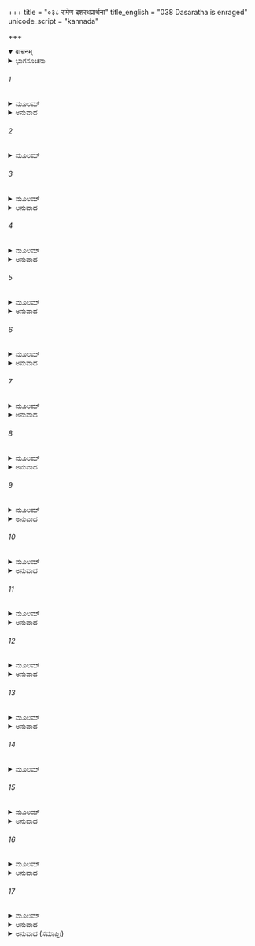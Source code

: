+++
title = "०३८ रामेण दशरथप्रार्थना"
title_english = "038 Dasaratha is enraged"
unicode_script = "kannada"

+++
<details open><summary>वाचनम्</summary>

<div class="audioEmbed"  caption="श्रीराम-हरिसीताराममूर्ति-घनपाठिभ्यां वचनम्" src="https://archive.org/download/Ramayana-recitation-Sriram-harisItArAmamUrti-Ghanapaati-v2/Kanda_2/Kanda_2_AYK-038-_Ramena_Dashratha_Prathana.mp3"></div>
</details>



<details><summary>ಭಾಗಸೂಚನಾ</summary>

ಸೀತೆಯು ನಾರುಮಡಿಯನ್ನುಡುವುದು ಅನುಚಿತವೆಂದು ದಶರಥನೂ ಹೇಳಿ ಕೈಕೇಯಿಯನ್ನು ನಿಂದಿಸಿದುದು, ಕೌಸಲ್ಯೆಯ ಮೇಲೆ ಕೃಪಾದೃಷ್ಟಿಯನ್ನಿಡುವಂತೆ ಶ್ರೀರಾಮನು ತಂದೆಯನ್ನು ಕೇಳಿಕೊಂಡುದು
</details>

###### 1


<details><summary>ಮೂಲಮ್</summary>

ತಸ್ಯಾಂ ಚೀರಂ ವಸಾನಾಯಾಂ ನಾಥವತ್ಯಾಮನಾಥವತ್ ।  
ಪ್ರಚುಕ್ರೋಶ ಜನಃ ಸರ್ವೋ ಧಿಕ್ ತ್ವಾಂ ದಶರಥಂ ತ್ವಿತಿ ॥
</details>

<details><summary>ಅನುವಾದ</summary>

ನಾಥನಿದ್ದರೂ ಅನಾಥಳಂತೆ ನಾರುಮಡಿಯನ್ನು ಉಡುತ್ತಿದ್ದ ಸೀತಾದೇವಿಯನ್ನು ನೋಡಿ ಎಲ್ಲ ಜನರು ‘ದಶರಥನಿಗೆ ಧಿಕ್ಕಾರ!’ ಎಂದು ಕೂಗಿಕೊಂಡರು.॥1॥
</details>

###### 2


<details><summary>ಮೂಲಮ್</summary>

ತೇನ ತತ್ರ ಪ್ರಣಾದೇನ ದುಃಖಿತಃ ಸ ಮಹೀಪತಿಃ ।  
ಚಿಚ್ಛೇದ ಜೀವಿತೇ ಶ್ರದ್ಧಾಂ ಧರ್ಮೇ ಯಶಸಿಚಾತ್ಮನಃ ॥
</details>

###### 3


<details><summary>ಮೂಲಮ್</summary>

ಸ ನಿಃಶ್ವಸ್ಯೋಷ್ಣಮೈಕ್ಷ್ವಾಕಸ್ತಾಂ ಭಾರ್ಯಾಮಿದಮಬ್ರವೀತ್ ।  
ಕೈಕೇಯಿ ಕುಶಚೀರೇಣ ನ ಸೀತಾ ಗಂತುಮರ್ಹತಿ ॥
</details>

<details><summary>ಅನುವಾದ</summary>

ತನ್ನನ್ನು ಧಿಕ್ಕರಿಸುತ್ತಿದ್ದ ಜನರ ಆಕ್ರೋಶವನ್ನು ಕೇಳಿ ಅತಿದುಃಖಿತನಾದ ದಶರಥನು ಜೀವಿತದಲ್ಲಿ, ಧರ್ಮದಲ್ಲಿ, ಯಶಸ್ಸಿನಲ್ಲಿ ಆಸಕ್ತಿಯನ್ನು ಕಳೆದುಕೊಂಡನು. ಬಿಸಿಯಾಗಿ ನಿಟ್ಟಿಸಿರುಬಿಡುತ್ತಾ ಭಾರ್ಯೆಗೆ ಹೇಳಿದನು - ಕೈಕೇಯಿ! ಕುಶ-ಚೀರ (ವಲ್ಕಲ) ವಸ್ತ್ರಗಳನ್ನುಟ್ಟು ಸೀತೆಯು ಕಾಡಿಗೆ ಹೋಗುವುದು ಖಂಡಿತವಾಗಿ ಉಚಿತವಲ್ಲ.॥2-3॥
</details>

###### 4


<details><summary>ಮೂಲಮ್</summary>

ಸುಕುಮಾರೀ ಚ ಬಾಲಾ ಚ ಸತತಂ ಚ ಸುಖೋಚಿತಾ ।  
ನೇಯಂ ವನಸ್ಯ ಯೋಗ್ಯೇತಿ ಸತ್ಯಮಾಹ ಗುರುರ್ಮಮ ॥
</details>

<details><summary>ಅನುವಾದ</summary>

ಇವಳು ಸುಕುಮಾರಿಯಾಗಿರುವಳು, ಸದಾ ಸುಖದಲ್ಲೇ ಬೆಳೆದವಳು. ನಮ್ಮ ಗುರುಗಳು ಸರಿಯಾಗಿಯೇ ಹೇಳುತ್ತಿದ್ದಾರೆ-ಈ ಸೀತೆಯು ಕಾಡಿಗೆ ಹೋಗಲು ಯೋಗ್ಯಳಲ್ಲ.॥4॥
</details>

###### 5


<details><summary>ಮೂಲಮ್</summary>

ಇಯಂ ಹಿ ಕಸ್ಯಾಪಿ ಕರೋತಿ ಕಿಂಚಿತ್  
ತಪಸ್ವಿನೀ ರಾಜವರಸ್ಯ ಪುತ್ರೀ ।  
ಯಾ ಚೀರಮಾಸಾದ್ಯ ಜನಸ್ಯ ಮಧ್ಯೇ  
ಸ್ಥಿತಾ ವಿಸಂಜ್ಞಾ ಶ್ರಮಣೀವ ಕಾಚಿತ್ ॥
</details>

<details><summary>ಅನುವಾದ</summary>

ರಾಜರಲ್ಲಿ ಶ್ರೇಷ್ಠರಾದ ಜನಕನ ಈ ತಪಸ್ವೀ ಪುತ್ರಿಯು ಯಾರದಾದರೂ ಏನಾದರು ಕೆಡಿಸಬಲ್ಲಳೇ? ಅವಳು ಈ ಪ್ರಕಾರ ಜನಸಮುದಾಯಕದ ನಡುವೆ ಏನೂ ತಿಳಿಯದೆ ಕಿಂಕರ್ತವ್ಯವಿಮೂಢ ಭಿಕ್ಷುಕನಂತೆ ವಲ್ಕಲ ಧರಿಸಿ ನಿಂತುಕೊಂಡಿರುವಳಲ್ಲ.॥5॥
</details>

###### 6


<details><summary>ಮೂಲಮ್</summary>

ಚೀರಾಣ್ಯಪಾಸ್ವಾಜ್ಜನಕಸ್ಯ ಕನ್ಯಾ  
ನೇಯಂ ಪ್ರತಿಜ್ಞಾ ಮಮ ದತ್ತಪೂರ್ವಾ ।  
ಯಥಾಸುಖಂ ಗಚ್ಛತು ರಾಜಪುತ್ರೀ  
ವನಂ ಸಮಗ್ರಾ ಸಹ ಸರ್ವರತ್ನೈಃ ॥
</details>

<details><summary>ಅನುವಾದ</summary>

ಜನಕನಂದಿನೀ ತನ್ನ ವಲ್ಕಲಗಳನ್ನು ಕಿತ್ತೆಸೆಯಲಿ. ಇವಳು ಈ ರೂಪದಿಂದ ಕಾಡಿಗೆ ಹೋಗಬೇಕೆಂದು ನಾನು ಪ್ರತಿಜ್ಞೆಯನ್ನು ಮಾಡಿಲ್ಲ ಹಾಗೂ ಯಾರಿಗೂ ಈ ರೀತಿಯ ಮಾತು ಕೊಟ್ಟಿಲ್ಲ. ಆದ್ದರಿಂದ ರಾಜಕುಮಾರೀ ಸೀತೆಯು ಸಮಸ್ತ ವಸ್ತ್ರಾಲಂಕಾರದಿಂದ ಕೂಡಿದ್ದು, ಅವಳು ಸಖವಾಗಿರುವಂತಹ ಎಲ್ಲ ಪ್ರಕಾರದ ರತ್ನಗಳ ಜೊತೆಗೆ ವನಕ್ಕೆ ಹೋಗಬಲ್ಲಳು.॥6॥
</details>

###### 7


<details><summary>ಮೂಲಮ್</summary>

ಅಜೀವನಾರ್ಹೇಣ ಮಯಾ ನೃಶಂಸಾ  
ಕೃತಾ ಪ್ರತಿಜ್ಞಾ ನಿಯಮೇನ ತಾವತ್ ।  
ತ್ವಯಾ ಹಿ ಬಾಲ್ಯಾತ್ಪ್ರತಿಪನ್ನಮೇತತ್  
ತನ್ಮಾಂ ದಹೇದ್ವೇಣುಮಿವಾತ್ಮಪುಷ್ಪಮ್ ॥
</details>

<details><summary>ಅನುವಾದ</summary>

ನಾನು ಜೀವಿಸಿರಲು ಯೋಗ್ಯನಲ್ಲ. ನಾನು ನಿನ್ನ ಮರಳುಮಾತಿನಲ್ಲಿ ಸಿಲುಕಿ ಒಂದು ಇಂತಹ ಪ್ರತಿಜ್ಞೆ ಮಾಡಿದೆ, ಇನ್ನೊಂದು ನೀನು ಮೂರ್ಖತೆಯಿಂದ ಸೀತೆಗೆ ಇಂತಹ ನಾರುಮಡಿ ಉಡಿಸಲುತೊಡಗಿದೆ. ಬಿದಿರಿನ ಹೂವು ಅದನ್ನೇ ಒಣಗಿಸಿಬಿಡುವಂತೆ ನಾನು ಮಾಡಿದ ಪ್ರತಿಜ್ಞೆಯೇ ನನ್ನನ್ನು ಬೂದಿ ಮಾಡುತ್ತಿದೆ.॥7॥
</details>

###### 8


<details><summary>ಮೂಲಮ್</summary>

ರಾಮೇಣ ಯದಿ ತೇ ಪಾಪೇ ಕಿಂಚಿತ್ಕೃತಮಶೋಭನಮ್ ।  
ಅಪಕಾರಃ ಕ ಇಹ ತೇ ವೈದೇಹ್ಯಾ ದರ್ಶಿತೋಽಧಮೇ ॥
</details>

<details><summary>ಅನುವಾದ</summary>

ನೀಚ ಪಾಪಿನೀ! ಶ್ರೀರಾಮನು ನಿನ್ನ ಯಾವುದಾದರೂ ಅಪರಾಧ ಮಾಡಿದ್ದರೆ (ಅವನಿಗೆ ನೀನು ವನವಾಸ ಕೊಟ್ಟಿರುವೆ), ವಿದೇಹನಂದಿನೀ ಸೀತೆಯು ಇಂತಹ ಶಿಕ್ಷೆ ಅನುಭವಿಸಲು ನಿನಗೆ ಯಾವ ಅಪಕಾರ ಮಾಡಿರುವಳು.॥8॥
</details>

###### 9


<details><summary>ಮೂಲಮ್</summary>

ಮೃಗೀವೋತ್ಫುಲ್ಲನಯನಾ ಮೃದುಶೀಲಾ ಮನಸ್ವಿನೀ ।  
ಅಪಕಾರಂ ಕಮಿವ ತೇ ಕರೋತಿ ಜನಕಾತ್ಮಜಾ ॥
</details>

<details><summary>ಅನುವಾದ</summary>

ಯಾರ ಕಣ್ಣುಗಳು ಜಿಂಕೆಯಂತೆ ಅರಳಿವೆಯೋ, ಯಾರ ಸ್ವಭಾವ ಅತ್ಯಂತ ಕೋಮಲ ಮತ್ತು ಮಧುರವಾಗಿದೆಯೋ. ಆ ಬುದ್ಧಿವಂತ ಜನಕನಂದಿನಿ ನಿನಗೆ ಯಾವ ಅಪರಾಧ ಮಾಡುತ್ತಿದ್ದಾಳೆ.॥9॥
</details>

###### 10


<details><summary>ಮೂಲಮ್</summary>

ನನು ಪರ್ಯಾಪ್ತಮೇವಂ ತೇ ಪಾಪೇ ರಾಮವಿವಾಸನಮ್ ।  
ಕಿಮೇಭಿಃ ಕೃಪಣೈಭೂರ್ಯಃ ಪಾತಕೈರಪಿ ತೇ ಕೃತೈಃ ॥
</details>

<details><summary>ಅನುವಾದ</summary>

ಪಾಪಿನೀ! ನೀನು ಶ್ರೀರಾಮನಿಗೆ ವನವಾಸ ವಿಧಿಸಿ ಪೂರ್ಣ ಪಾಪ ಗಳಿಸಿರುವೆ. ಈಗ ಸೀತೆಯನ್ನು ಕಾಡಿಗೆ ಕಳಿಸುವ ಹಾಗೂ ವಲ್ಕಲಗಳನ್ನು ಉಡಿಸುವ ಅತ್ಯಂತ ದುಃಖಮಯ ಕಾರ್ಯಮಾಡಿ ಪುನಃ ನೀನು ಇಷ್ಟು ಪಾಪವನ್ನು ಏಕೆ ಬಾಚಿ ಕೊಳ್ಳುತ್ತಿರುವೆ.॥10॥
</details>

###### 11


<details><summary>ಮೂಲಮ್</summary>

ಪ್ರತಿಜ್ಞಾತಂ ಮಯಾ ತಾವತ್ ತ್ವಯೋಕ್ತಂ ದೇವಿ ಶೃಣ್ವತಾ ।  
ರಾಮಂ ಯದಭಿಷೇಕಾಯ ತ್ವಮಿಹಾಗತಮಬ್ರವೀಃ ॥
</details>

<details><summary>ಅನುವಾದ</summary>

ದೇವಿ! ಶ್ರೀರಾಮ ಪಟ್ಟಾಭಿಷೇಕಕ್ಕೆ ಸಿದ್ಧನಾಗಿ ಇಲ್ಲಿಗೆ ಬಂದಾಗ ನಾನು ಕೇಳುತ್ತಿರುವಂತೆ ನೀನು ಅವನಲ್ಲಿ ಏನನ್ನು ಹೇಳಿರುವೆಯೋ ಅಷ್ಟೇ ನಾನು ಪ್ರತಿಜ್ಞೆ ಮಾಡಿದ್ದೆ. ಅದನ್ನು ಮೀರಿ ನಾನು ಪ್ರತಿಜ್ಞೆ ಮಾಡಿರಲಿಲ್ಲ.॥11॥
</details>

###### 12


<details><summary>ಮೂಲಮ್</summary>

ತತ್ತ್ವೇತತ್ ಸಮತಿಕ್ರಮ್ಯ ನಿರಯಂ ಗಂತುಮಿಚ್ಛಸಿ ।  
ಮೈಥಿಲೀಮಪಿ ಯಾ ಹಿ ತ್ವಮೀಕ್ಷಸೇ ಚೀರವಾಸಿನೀಮ್ ॥
</details>

<details><summary>ಅನುವಾದ</summary>

ಇದನ್ನು ಉಲ್ಲಂಘಿಸಿ ಮಿಥಿಲೇಶಕುಮಾರೀ ಜಾನಕಿಯೂ ನಾರುಮಡಿಯನ್ನು ಉಡುವುದನ್ನು ನೀನು ನೋಡ ಬಯಸುತ್ತಿರುವೆ. ನೀನು ನರಕಕ್ಕೆ ಹೋಗಲು ಇಚ್ಛಿಸುತ್ತಿರುವೆ ಎಂದು ಅನಿಸುತ್ತದೆ.॥12॥
</details>

###### 13


<details><summary>ಮೂಲಮ್</summary>

ಏವಂ ಬ್ರುವಂತಂ ಪಿತರಂ ರಾಮಃ ಸಂಪ್ರಸ್ಥಿತೋ ವನಮ್ ।  
ಅವಾಕ್ಶಿರಸಮಾಸೀನಮಿದಂ ವಚನಮಬ್ರವೀತ್ ॥
</details>

<details><summary>ಅನುವಾದ</summary>

ದಶರಥನು ತಲೆಯನ್ನು ತಗ್ಗಿಸಿ ಕುಳಿತು ಈ ಪ್ರಕಾರ ಹೇಳುತ್ತಿದ್ದಂತೆ ಆಗ ವನವಾಸಕ್ಕೆ ಹೊರಟ ಶ್ರೀರಾಮನು ತಂದೆಯ ಬಳಿ ಈ ಪ್ರಕಾರ ಹೇಳಿದನು.॥13॥
</details>

###### 14


<details><summary>ಮೂಲಮ್</summary>

ಇಯಂ ಧಾರ್ಮಿಕ ಕೌಸಲ್ಯಾ ಮಮ ಮಾತಾ ಯಶಸ್ವಿನೀ ।  
ವೃದ್ಧಾ ಚಾಕ್ಷುದ್ರಶೀಲಾ ಚ ನ ಚ ತ್ವಾಂ ದೇವ ಗರ್ಹತೇ ॥
</details>

###### 15


<details><summary>ಮೂಲಮ್</summary>

ಮಯಾ ವಿಹೀನಾಂ ವರದ ಪ್ರಪನ್ನಾಂ ಶೋಕಸಾಗರಮ್ ।  
ಅದೃಷ್ಟಪೂರ್ವವ್ಯಸನಾಂ ಭೂಯಃ ಸಮ್ಮಂತುಮರ್ಹಸಿ ॥
</details>

<details><summary>ಅನುವಾದ</summary>

ಧರ್ಮಾತ್ಮನೇ! ಈ ನನ್ನ ತಾಯಿ ಕೌಸಲ್ಯೆಯು ವೃದ್ಧಳಾಗುತ್ತಾ ಇದ್ದಾಳೆ. ಅವಳ ಸ್ವಭಾವ ಬಹಳ ಉಚ್ಚ ಮತ್ತು ಉದಾರವಾಗಿದೆ. ಸ್ವಾಮಿ! ಅವಳು ಎಂದೂ ನಿಮ್ಮನ್ನು ನಿಂದಿಸಿಲ್ಲ. ಆಕೆಯು ಮೊದಲು ಎಂದೂ ಇಂತಹ ಭಾರೀ ಸಂಕಟವನ್ನು ನೋಡಿರಲಿಲ್ಲ. ವರದಾಯಕ ನರೇಶ! ಅವಳು ನಾನು ಇಲ್ಲದಿರುವ ಶೋಕಸಮುದ್ರದಲ್ಲಿ ಮುಳುಗಿ ಹೋಗುವಳು. ಆದ್ದರಿಂದ ನೀವು ಸದಾಕಾಲ ಅವಳ ಹೆಚ್ಚು ಸಮ್ಮಾನ ಮಾಡುತ್ತಾ ಇರಿ.॥14-15॥
</details>

###### 16


<details><summary>ಮೂಲಮ್</summary>

ಪುತ್ರಶೋಕಂ ಯಥಾ ನರ್ಚ್ಛೇತ್ತ್ವಯಾ ಪೂಜ್ಯೇನ ಪೂಜಿತಾ ।  
ಮಾಂ ಹಿ ಸಂಚಿಂತಯಂತೀ ಸಾ ತ್ವಯಿ ಜೀವೇತ್ತಪಸ್ವಿನೀ ॥
</details>

<details><summary>ಅನುವಾದ</summary>

ನಿಮ್ಮಂತಹ ಪೂಜ್ಯತಮ ಪತಿಯಿಂದ ಸಮ್ಮಾನಿತಳಾಗಿ ಈ ಪ್ರಕಾರದ ಪುತ್ರಶೋಕವನ್ನು ಅನುಭವಿಸದಿರಲಿ. ನನ್ನನ್ನು ಚಿಂತಿಸುತ್ತಾ ನಿಮ್ಮ ಆಶ್ರಯದಲ್ಲೇ ನನ್ನ ತಪಸ್ವಿನೀ ಮಾತೆಯು ಜೀವನಧಾರಣ ಮಾಡುವಂತೆ ಪ್ರಯತ್ನ ಮಾಡಿರಿ.॥16॥
</details>

###### 17


<details><summary>ಮೂಲಮ್</summary>

ಇಮಾಂ ಮಹೇಂದ್ರೋಪಮ ಜಾತಗರ್ಧಿನೀಂ  
ತಥಾ ವಿಧಾತುಂ ಜನನೀಂ ಮಮಾರ್ಹಸಿ ।  
ಯಥಾ ವನಸ್ಥೇ ಮಯಿ ಶೋಕಕರ್ಶಿತಾ  
ನ ಜೀವಿತಂ ನ್ಯಸ್ಯ ಯಮಕ್ಷಯಂ ವ್ರಜೇತ್ ॥
</details>

<details><summary>ಅನುವಾದ</summary>

ಇಂದ್ರನಂತಹ ತೇಜಸ್ವೀ ಮಹಾರಾಜರೇ! ಅವಳು ಅಗಲಿದ ಮಗನನ್ನು ನೋಡಲು ಉತ್ಸುಕಳಾಗಿರುವಳು. ನಾನು ವನದಲ್ಲಿ ಇರುವಾಗಲೇ ಇವಳು ಶೋಕದಿಂದ ಕಾತರಳಾಗಿ ಪ್ರಾಣತ್ಯಾಗ ಮಾಡಿ ಯಮಲೋಕಕ್ಕೆ ಹೋಗುವಂತೆ ಆಗದಿರಲಿ. ಆದ್ದರಿಂದ ನೀವು ನನ್ನ ತಾಯಿಯನ್ನು ಮೇಲಿನ ಆಶಂಕೆಗೆ ಅವಕಾಶ ಕೊಡದೆ ಇರುವ ಪರಿಸ್ಥಿತಿಯಲ್ಲಿ ಇರಿಸಿರಿ.॥17॥
</details>

<details><summary>ಅನುವಾದ (ಸಮಾಪ್ತಿಃ)</summary>

ಶ್ರೀವಾಲ್ಮೀಕಿ ವಿರಚಿತ ಆರ್ಷರಾಮಾಯಣ ಆದಿಕಾವ್ಯದ ಅಯೋಧ್ಯಾಕಾಂಡದಲ್ಲಿ ಮೂವತ್ತೆಂಟನೆಯ ಸರ್ಗ ಪೂರ್ಣವಾಯಿತು.॥38॥
</details>
